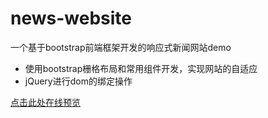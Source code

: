 # news-website
一个基于bootstrap前端框架开发的响应式新闻网站demo

- 使用bootstrap栅格布局和常用组件开发，实现网站的自适应
- jQuery进行dom的绑定操作

[点击此处在线预览](http://www.crazyfisher.cn/news)
